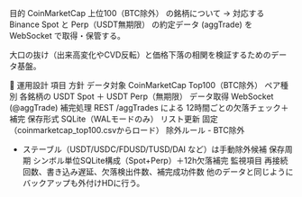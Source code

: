 

目的
CoinMarketCap 上位100（BTC除外） の銘柄について
→ 対応する Binance Spot と Perp（USDT無期限） の約定データ (aggTrade) を WebSocket で取得・保管する。

大口の抜け（出来高変化やCVD反転）と価格下落の相関を検証するためのデータ基盤。

🧩 運用設計
項目	方針
データ対象	CoinMarketCap Top100（BTC除外）
ペア種別	各銘柄の USDT Spot ＋ USDT Perp（無期限）
データ取得	WebSocket (@aggTrade)
補完処理	REST /aggTrades による 12時間ごとの欠落チェック＋補完
保存形式	SQLite（WALモードのみ）
リスト更新	固定（coinmarketcap_top100.csvからロード）
除外ルール	- BTC除外
- ステーブル（USDT/USDC/FDUSD/TUSD/DAI など）は手動除外候補
保存周期	シンボル単位SQLite構成（Spot+Perp）＋12h欠落補完
監視項目	再接続回数、書き込み遅延、欠落検出件数、補完成功件数
他のデータと同じようにバックアップも外付けHDに行う。